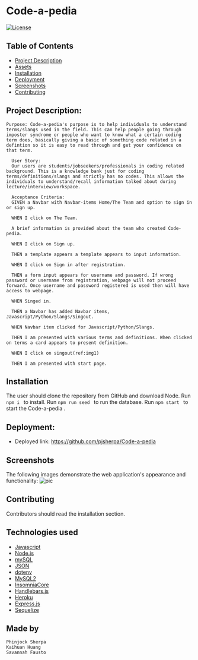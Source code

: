# Code-a-pedia 
  [![License](https://img.shields.io/badge/license-mit-blue.svg)
      ](https://opensource.org/licenses/mit)
  

  ## Table of Contents
* [Project Description](#Project-Description)
* [Assets](#assets)
* [Installation](#installation)
* [Deployment](#Deployment)
* [Screenshots](#Screenshots)
* [Contributing](#contributing)


## Project Description:
`
Purpose:
Code-a-pedia's purpose is to help individuals to understand terms/slangs used in the field. This can help people going through imposter syndrome or people who want to know what a certain coding term does, basically giving a basic of something code related in a defintion so it is easy to read through and get your confidence on that term.
`

      User Story:
      Our users are students/jobseekers/professionals in coding related background. This is a knowledge bank just for coding terms/definitions/slangs and strictly has no codes. This allows the individuals to understand/recall information talked about during lecture/interview/workspace.
      
      Acceptance Criteria:
      GIVEN a Navbar with Navbar-items Home/The Team and option to sign in or sign up.

      WHEN I click on The Team.

      A brief information is provided about the team who created Code-pedia.
      
      WHEN I click on Sign up.
      
      THEN a template appears a template appears to input information.
      
      WHEN I click on Sign in after registration.
      
      THEN a form input appears for username and password. If wrong password or username from registration, webpage will not proceed forward. Once username and password registered is used then will have access to webpage.
      
      WHEN Singed in.
       
      THEN a Navbar has added Navbar items, Javascript/Python/Slangs/Singout.
         
      WHEN Navbar item clicked for Javascript/Python/Slangs.
      
      THEN I am presented with various terms and definitions. When clicked on terms a card appears to present definition.
      
      WHEN I click on singout(ref:img1)
      
      THEN I am presented with start page.


## Installation 
The user should clone the repository from GitHub and download Node. 
Run `npm i ` to install.
Run `npm run seed ` to run the database.
Run `npm start ` to start the Code-a-pedia .


## Deployment:
- Deployed link: https://github.com/pjsherpa/Code-a-pedia

## Screenshots
The following images demonstrate the web application's appearance and functionality:
![pic](images/.png)

## Contributing 
Contributors should read the installation section. 



## Technologies used
- [Javascript](https://www.w3schools.com/jsref/default.asp)
- [Node.js](https://nodejs.org/en/)
- [mySQL](https://www.mysql.com/)
- [JSON](https://www.json.org/json-en.html)
- [dotenv](https://www.npmjs.com/package/dotenv)
- [MySQL2](https://www.npmjs.com/package/mysql2)
- [InsomniaCore](https://insomnia.rest/products/insomnia)
- [Handlebars.js](https://handlebarsjs.com/)
- [Heroku](https://heroku.com/)
- [Express.js](https://expressjs.com/)
- [Sequelize](https://sequelize.org/)



## Made by 
```
Phinjock Sherpa
Kaihuan Huang
Savannah Fausto

```
